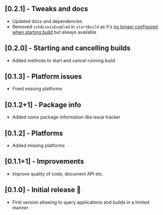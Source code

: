 ## [0.2.1] - Tweaks and docs

* Updated docs and dependencies
* Removed `sshAccessEnabled` in `startBuild` as it's [no longer configured when starting build](https://docs.codemagic.io/troubleshooting/accessing-builder-machine-via-ssh/) but always available

## [0.2.0] - Starting and cancelling builds

* Added methods to start and cancel running build

## [0.1.3] - Platform issues

* Fixed missing platforms

## [0.1.2+1] - Package info

* Added some package information like issue tracker

## [0.1.2] - Platforms

* Added missing platforms

## [0.1.1+1] - Improvements

* Improve quality of code, document API etc.

## [0.1.0] - Initial release 🎉

* First version allowing to query applications and builds in a limited manner
